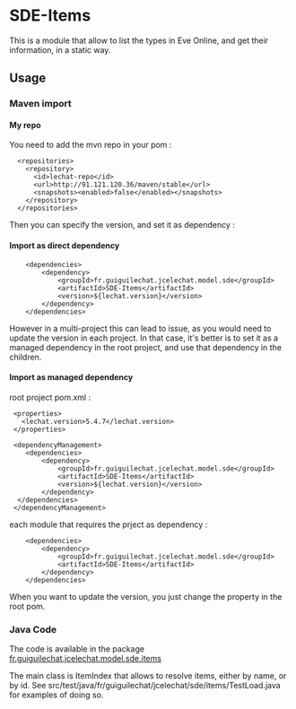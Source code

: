 # SDE-Items

This is a module that allow to list the types in Eve Online, and get their information, in a static way.

## Usage

### Maven import

#### My repo

You need to add the mvn repo in your pom : 

```
  <repositories>
    <repository>
      <id>lechat-repo</id>
      <url>http://91.121.120.36/maven/stable</url>
      <snapshots><enabled>false</enabled></snapshots>
    </repository>
  </repositories>
```

Then you can specify the version, and set it as dependency :

#### Import as direct dependency

```
	<dependencies>
		<dependency>
			<groupId>fr.guiguilechat.jcelechat.model.sde</groupId>
			<artifactId>SDE-Items</artifactId>
			<version>${lechat.version}</version>
		</dependency>
	</dependencies>
```

However in a multi-project this can lead to issue, as you would need to update the version in each project.
In that case, it's better is to set it as a managed dependency in the root project, and use that dependency in the children.

#### Import as managed dependency

root project pom.xml : 

```
 <properties>
   <lechat.version>5.4.7</lechat.version>
 </properties>

 <dependencyManagement>
	<dependencies>
		<dependency>
			<groupId>fr.guiguilechat.jcelechat.model.sde</groupId>
			<artifactId>SDE-Items</artifactId>
			<version>${lechat.version}</version>
		</dependency>
  </dependencies>
 </dependencyManagement>
```

each module that requires the prject as dependency : 

```
	<dependencies>
		<dependency>
			<groupId>fr.guiguilechat.jcelechat.model.sde</groupId>
			<artifactId>SDE-Items</artifactId>
		</dependency>
	</dependencies>
```

When you want to update the version, you just change the property in the root pom.

### Java Code

The code is available in the package [fr.guiguilechat.jcelechat.model.sde.items](src/generated/java/fr/guiguilechat/jcelechat/model/sde/items)

The main class is ItemIndex that allows to resolve items, either by name, or by id. See src/test/java/fr/guiguilechat/jcelechat/sde/items/TestLoad.java for examples of doing so.

